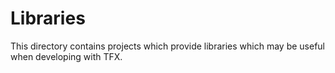 # Libraries

This directory contains projects which provide libraries which may be useful when developing with TFX.